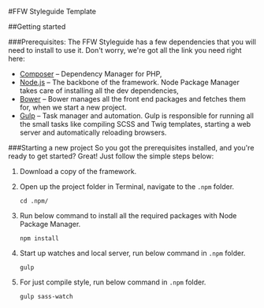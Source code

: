 #FFW Styleguide Template

##Getting started

###Prerequisites:
The FFW Styleguide has a few dependencies that you will need to install to use it. Don't worry, we're got all the link you need right here:

* [Composer](https://getcomposer.org/) – Dependency Manager for PHP,
* [Node.js](https://nodejs.org/en/) – The backbone of the framework. Node Package Manager takes care of installing all the dev dependencies,
* [Bower](http://bower.io/) – Bower manages all the front end packages and fetches them for, when we start a new project.
* [Gulp](http://gulpjs.com/) – Task manager and automation. Gulp is responsible for running all the small tasks like compiling SCSS and Twig templates, starting a web server and automatically reloading browsers.

###Starting a new project
So you got the prerequisites installed, and you're ready to get started? Great! Just follow the simple steps below:


1. Download a copy of the framework.

2. Open up the project folder in Terminal, navigate to the `.npm` folder.

    ```
    cd .npm/
    ```

3. Run below command to install all the required packages with Node Package Manager.

    ```
    npm install
    ```

4. Start up watches and local server, run below command in `.npm` folder.

    ```
    gulp
    ```

5. For just compile style, run below command in `.npm` folder.

    ```
    gulp sass-watch
    ```
